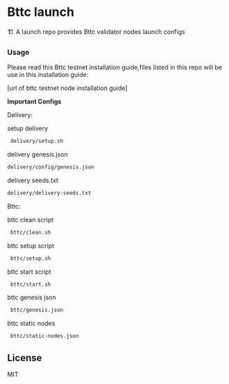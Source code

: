 # Bttc launch

🏗 A launch repo provides Bttc validator nodes launch configs

### Usage

Please read this Bttc testnet installation guide,files listed in this repo will be use in this installation guide:

[url of bttc  testnet  node installation guide]


**Important Configs**

Delivery:

setup delivery
```bash
 delivery/setup.sh
```

delivery genesis.json
```bash
delivery/config/genesis.json
```

delivery seeds.txt
```bash
delivery/delivery-seeds.txt
```


Bttc:

bttc clean script
```bash
 bttc/clean.sh
```

bttc setup script
```bash
 bttc/setup.sh
```

bttc start script
```bash
 bttc/start.sh
```

bttc genesis json
```bash
 bttc/genesis.json
```

bttc static nodes
```bash
 bttc/static-nodes.json
```

## License

MIT
